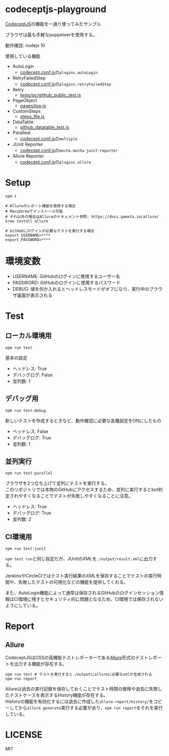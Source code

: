 # codeceptjs-playground

[CodeceptJS](https://codecept.io/)の機能を一通り使ってみたサンプル

ブラウザは最も手軽なpuppeteerを使用する。

動作確認: nodejs 10

使用している機能

- AutoLogin
  - [codecept.conf.js](./codecept.conf.js)の```plugins.autoLogin```
- RetryFailedStep
  - [codecept.conf.js](./codecept.conf.js)の```plugins.retryFailedStep```
- Retry
  - [tests/pc/github_public_test.js](./tests/pc/github_public_test.js)
- PageObject
  - [pages/top.js](./pages/top.js)
- CustomSteps
  - [steps_file.js](./steps_file.js)
- DataTable
  - [github_datatable_test.js](./tests/pc/github_datatable_test.js)
- Paralleal
  - [codecept.conf.js](./codecept.conf.js)の```multiple```
- JUnit Reporter
  - [codecept.conf.js](./codecept.conf.js)の```mocha.mocha-junit-reporter```
- Allure Reporter
  - [codecept.conf.js](./codecept.conf.js)の```plugins.allure```

# Setup
```console
npm i

# Allureのレポート機能を使用する場合
# Macはbrewでインストール可能
# それ以外の場合はAllureのドキュメント参照: https://docs.qameta.io/allure/
brew install allure

# GitHubにログインが必要なテストを実行する場合
export USERNAME=****
export PASSWORD=****

```

# 環境変数
- USERNAME: GitHubのログインに使用するユーザー名
- PASSWORD: GitHubのログインに使用するパスワード
- DEBUG: 値を何か入れるとヘッドレスモードがオフになり、実行中のブラウザ画面が表示される

# Test
## ローカル環境用
```console
npm run test
```

基本の設定

- ヘッドレス: True
- デバッグログ: False
- 並列数: 1


## デバッグ用
```console
npm run test:debug
```

新しいテストを作成するときなど、動作確認に必要な各種設定をONにしたもの

- ヘッドレス: False
- デバッグログ: True
- 並列数: 1

## 並列実行
```console
npm run test:parallel
```

ブラウザを2つ立ち上げて並列にテストを実行する。  
このリポジトリでは本物のGitHubにアクセスするため、並列に実行するとbot判定されやすくなることでテストが失敗しやすくなることに注意。

- ヘッドレス: True
- デバッグログ: True
- 並列数: 2

## CI環境用
```console
npm run test:junit
```

```npm test run```と同じ設定だが、JUnitのXMLを```./output/result.xml```に出力する。

JenkinsやCircleCIではテスト実行結果のXMLを保存することでテストの実行時間や、失敗したテストの可視化などの機能を提供してくれる。

また、AutoLogin機能によって通常は保存されるGitHubのログインセッション情報はCI環境に残すとセキュリティ的に問題となるため、CI環境では保存されないようにしている。

# Report
## Allure
CodeceptJSはOSSの高機能テストレポーターである[Allure](http://allure.qatools.ru/)形式のテストレポートを出力する機能が存在する。  

```console
npm run test # テストを実行すると./outputにallureに必要なxmlが生成される
npm run report
```

Allureは過去の実行記録を保存しておくことでテスト時間の推移や過去に失敗したテストケースを表示するHistory機能が存在する。  
Historyの機能を有効化するには過去に作成した```allure-report/history/```をコピーしてから```allure generate```実行する必要があり、```npm run report```をそれを実行している。

# LICENSE
MIT